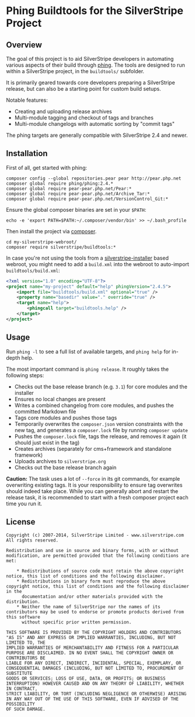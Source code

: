 # Phing Buildtools for the SilverStripe Project

## Overview

The goal of this project is to aid SilverStripe developers in automating various aspects of their build
through [phing](http://phing.info). The tools are designed to run within a SilverStripe project,
in the `buildtools/` subfolder.

It is primarily geared towards core developers preparing a SilverStripe release, 
but can also be a starting point for custom build setups.

Notable features:

 * Creating and uploading release archives
 * Multi-module tagging and checkout of tags and branches
 * Multi-module changelogs with automatic sorting by "commit tags"

The phing targets are generally compatible with SilverStripe 2.4 and newer.

## Installation

First of all, get started with phing:

	composer config --global repositories.pear pear http://pear.php.net
	composer global require phing/phing:2.4.*
	composer global require pear-pear.php.net/Pear:*
	composer global require pear-pear.php.net/Archive_Tar:*
	composer global require pear-pear.php.net/VersionControl_Git:*

Ensure the global composer binaries are set in your `$PATH`:

	echo -e 'export PATH=$PATH:~/.composer/vendor/bin' >> ~/.bash_profile

Then install the project via [composer](http://getcomposer.org). 

	cd my-silverstripe-webroot/
	composer require silverstripe/buildtools:*

In case you're not using the tools from a [silverstripe-installer](https://github.com/silverstripe/silverstripe-installer) based webroot, you might need to add a `build.xml` into the webroot to auto-import `buildtools/build.xml`:

```xml
<?xml version="1.0" encoding="UTF-8"?>
<project name="my-project" default="help" phingVersion="2.4.5">
	<import file="buildtools/build.xml" optional="true" />
	<property name="basedir" value="." override="true" />
	<target name="help">
		<phingcall target="buildtools.help" />
	</target>
</project>
```

## Usage

Run `phing -l` to see a full list of available targets,
and `phing help` for in-depth help.

The most important command is `phing release`. It roughly takes the following steps:

 * Checks out the base release branch (e.g. `3.1`) for core modules and the installer
 * Ensures no local changes are present
 * Writes a combined changelog from core modules, and pushes the committed Markdown file
 * Tags core modules and pushes those tags
 * Temporarily overwrites the `composer.json` version constraints with the new tag,
   and generates a `composer.lock` file by running `composer update`
 * Pushes the `composer.lock` file, tags the release, and removes it again (it should just exist in the tag)
 * Creates archives (separately for cms+framework and standalone framework)
 * Uploads archives to `silverstripe.org`
 * Checks out the base release branch again

**Caution:** The task uses a lot of `--force` in its git commands, for example
overwriting existing tags. It is your responsibility to ensure tag overwrites
should indeed take place. While you can generally abort and restart the release task,
it is recommended to start with a fresh composer project each time you run it.

## License ##

	Copyright (c) 2007-2014, SilverStripe Limited - www.silverstripe.com
	All rights reserved.

	Redistribution and use in source and binary forms, with or without modification, are permitted provided that the following conditions are met:

	    * Redistributions of source code must retain the above copyright notice, this list of conditions and the following disclaimer.
	    * Redistributions in binary form must reproduce the above copyright notice, this list of conditions and the following disclaimer in the 
	      documentation and/or other materials provided with the distribution.
	    * Neither the name of SilverStripe nor the names of its contributors may be used to endorse or promote products derived from this software 
	      without specific prior written permission.

	THIS SOFTWARE IS PROVIDED BY THE COPYRIGHT HOLDERS AND CONTRIBUTORS "AS IS" AND ANY EXPRESS OR IMPLIED WARRANTIES, INCLUDING, BUT NOT LIMITED TO, THE 
	IMPLIED WARRANTIES OF MERCHANTABILITY AND FITNESS FOR A PARTICULAR PURPOSE ARE DISCLAIMED. IN NO EVENT SHALL THE COPYRIGHT OWNER OR CONTRIBUTORS BE 
	LIABLE FOR ANY DIRECT, INDIRECT, INCIDENTAL, SPECIAL, EXEMPLARY, OR CONSEQUENTIAL DAMAGES (INCLUDING, BUT NOT LIMITED TO, PROCUREMENT OF SUBSTITUTE 
	GOODS OR SERVICES; LOSS OF USE, DATA, OR PROFITS; OR BUSINESS INTERRUPTION) HOWEVER CAUSED AND ON ANY THEORY OF LIABILITY, WHETHER IN CONTRACT, 
	STRICT LIABILITY, OR TORT (INCLUDING NEGLIGENCE OR OTHERWISE) ARISING IN ANY WAY OUT OF THE USE OF THIS SOFTWARE, EVEN IF ADVISED OF THE POSSIBILITY 
	OF SUCH DAMAGE.

